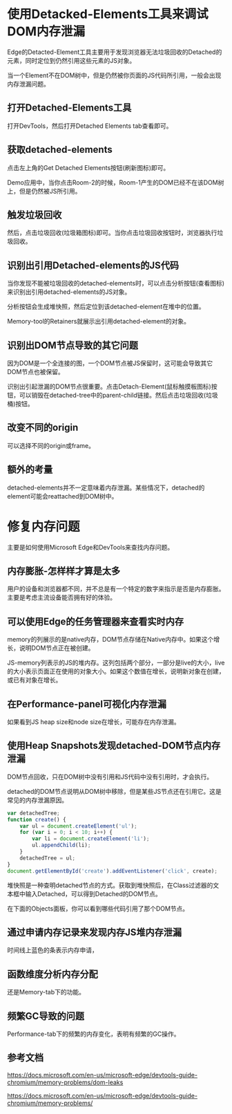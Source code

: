 # 使用Detacked-Elements工具来调试DOM内存泄漏

Edge的Detacted-Element工具主要用于发现浏览器无法垃圾回收的Detached的元素，同时定位到仍然引用这些元素的JS对象。

当一个Element不在DOM树中，但是仍然被你页面的JS代码所引用，一般会出现内存泄漏问题。

## 打开Detached-Elements工具

打开DevTools，然后打开Detached Elements tab查看即可。

## 获取detached-elements

点击左上角的Get Detached Elements按钮(刷新图标)即可。

Demo应用中，当你点击Room-2的时候，Room-1产生的DOM已经不在该DOM树上，但是仍然被JS所引用。

## 触发垃圾回收

然后，点击垃圾回收(垃圾箱图标)即可。当你点击垃圾回收按钮时，浏览器执行垃圾回收。

## 识别出引用Detached-elements的JS代码

当你发现不能被垃圾回收的detached-elements时，可以点击分析按钮(查看图标)来识别出引用detached-elements的JS对象。

分析按钮会生成堆快照，然后定位到该detached-element在堆中的位置。

Memory-tool的Retainers就展示出引用detached-element的对象。

## 识别出DOM节点导致的其它问题

因为DOM是一个全连接的图，一个DOM节点被JS保留时，这可能会导致其它DOM节点也被保留。

识别出引起泄漏的DOM节点很重要。点击Detach-Element(鼠标触摸板图标)按钮，可以销毁在detached-tree中的parent-child链接。然后点击垃圾回收(垃圾桶)按钮。

## 改变不同的origin

可以选择不同的origin或frame。

## 额外的考量

detached-elements并不一定意味着内存泄漏。某些情况下，detached的element可能会reattached到DOM树中。

# 修复内存问题

主要是如何使用Microsoft Edge和DevTools来查找内存问题。

## 内存膨胀-怎样样才算是太多

用户的设备和浏览器都不同，并不总是有一个特定的数字来指示是否是内存膨胀。主要是考虑主流设备能否拥有好的体验。

## 可以使用Edge的任务管理器来查看实时内存

memory的列展示的是native内存，DOM节点存储在Native内存中。如果这个增长，说明DOM节点正在被创建。

JS-memory列表示的JS的堆内存。这列包括两个部分，一部分是live的大小，live的大小表示页面正在使用的对象大小。如果这个数值在增长，说明新对象在创建，或已有对象在增长。

## 在Performance-panel可视化内存泄漏

如果看到JS heap size和node size在增长，可能存在内存泄漏。

## 使用Heap Snapshots发现detached-DOM节点内存泄漏

DOM节点回收，只在DOM树中没有引用和JS代码中没有引用时，才会执行。

detached的DOM节点说明从DOM树中移除，但是某些JS节点还在引用它。这是常见的内存泄漏原因。

```js
var detachedTree;
function create() {
    var ul = document.createElement('ul');
    for (var i = 0; i < 10; i++) {
        var li = document.createElement('li');
        ul.appendChild(li);
    }
    detachedTree = ul;
}
document.getElementById('create').addEventListener('click', create);
```

堆快照是一种查明detached节点的方式。获取到堆快照后，在Class过滤器的文本框中输入Detached，可以得到Detached的DOM节点。

在下面的Objects面板，你可以看到哪些代码引用了那个DOM节点。

## 通过申请内存记录来发现内存JS堆内存泄漏

时间线上蓝色的条表示内存申请，

## 函数维度分析内存分配

还是Memory-tab下的功能。

## 频繁GC导致的问题

Performance-tab下的频繁的内存变化，表明有频繁的GC操作。

## 参考文档

https://docs.microsoft.com/en-us/microsoft-edge/devtools-guide-chromium/memory-problems/dom-leaks

https://docs.microsoft.com/en-us/microsoft-edge/devtools-guide-chromium/memory-problems/